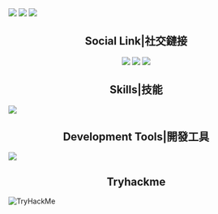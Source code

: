 <img src="https://github-readme-stats.vercel.app/api?username=snowball3605&show_icons=true" />
<img src="https://github-readme-stats.vercel.app/api/wakatime?username=snowball3605&layout=compact" />
<img src="https://github-readme-stats.vercel.app/api/top-langs/?username=snowball3605" />
<h2 align="center">Social Link|社交鏈接</h2>

<p align="center">
  <a href="mailto:snowball@cloudxact.com" target="_blanket"><img src="https://icons.iconarchive.com/icons/dtafalonso/android-lollipop/64/Gmail-icon.png"/></a>
  <a href="https://www.youtube.com/channel/UCTEoPh7gMz-gd8D44b1OmYQ" target="_blanket"><img src="https://i.imgur.com/kk27I6n.png"/></a>
  <a href="https://discord.com/users/705674606043856956/" target="_blanket"><img src="https://i.imgur.com/XaAYKfF.png"/></a>
</p>

<h2 align="center">Skills|技能</h2>
  <a href="https://www.cloudxact.com" align="center">
    <img src="https://skillicons.dev/icons?i=html,java,js,nodejs,php,py,unity,kotlin" />
  </a>

<h2 align="center">Development Tools|開發工具</h2>
  <a href="https://www.cloudxact.com" align="center">
    <img src="https://skillicons.dev/icons?i=ae,androidstudio,atom,au,c,cs,cpp,clion,css,devto,discord,bots,discordjs,docker,eclipse,github,gmail,gradle,html,idea,ai,instagram,java,js,kotlin,kali,linux,lua,md,maven,mysql,nginx,ps,powershell,pr,py,unity,visualstudio,vscode,windows" />
  </a>

<h2 align="center">Tryhackme</h2>
  <img src="https://tryhackme-badges.s3.amazonaws.com/snowball87.231.png" alt="TryHackMe">

</p>
